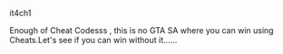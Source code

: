 it4ch1

Enough of Cheat Codesss , this is no GTA SA where you can win using Cheats.Let's see if you can win without it......
